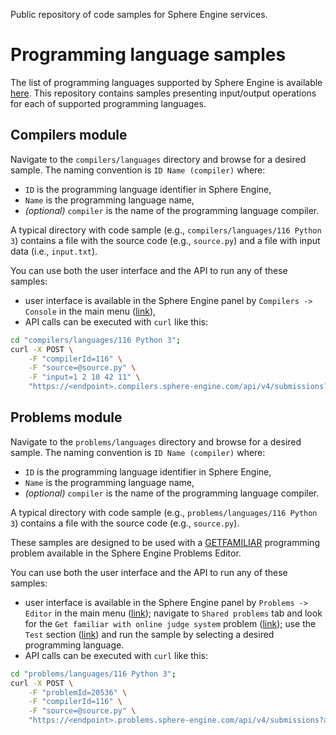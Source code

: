 Public repository of code samples for Sphere Engine services.


# Programming language samples

The list of programming languages supported by Sphere Engine is available
[here](https://sphere-engine.com/supported-languages). This repository contains samples presenting input/output
operations for each of supported programming languages.


## Compilers module

Navigate to the `compilers/languages` directory and browse for a desired sample. The naming convention is
`ID Name (compiler)` where:

- `ID` is the programming language identifier in Sphere Engine,
- `Name` is the programming language name,
- *(optional)* `compiler` is the name of the programming language compiler.

A typical directory with code sample (e.g., `compilers/languages/116 Python 3`) contains a file with the source code
(e.g., `source.py`) and a file with input data (i.e., `input.txt`).

You can use both the user interface and the API to run any of these samples:

- user interface is available in the Sphere Engine panel by `Compilers -> Console` in the main menu
  ([link](https://sphere-engine.com/services/compilers/console#/)),
- API calls can be executed with `curl` like this:

```bash
cd "compilers/languages/116 Python 3";
curl -X POST \
    -F "compilerId=116" \
    -F "source=@source.py" \
    -F "input=1 2 10 42 11" \
    "https://<endpoint>.compilers.sphere-engine.com/api/v4/submissions?access_token=<access_token>"
```


## Problems module

Navigate to the `problems/languages` directory and browse for a desired sample. The naming convention is
`ID Name (compiler)` where:

- `ID` is the programming language identifier in Sphere Engine,
- `Name` is the programming language name,
- *(optional)* `compiler` is the name of the programming language compiler.

A typical directory with code sample (e.g., `problems/languages/116 Python 3`) contains a file with the source code
(e.g., `source.py`).

These samples are designed to be used with a
[GETFAMILIAR](https://sphere-engine.com/services/problems/editor#/problem/GETFAMILIAR) programming problem
available in the Sphere Engine Problems Editor.

You can use both the user interface and the API to run any of these samples:

- user interface is available in the Sphere Engine panel by `Problems -> Editor` in the main menu
  ([link](https://sphere-engine.com/services/problems/editor#/problems)); navigate to `Shared problems` tab and look for
  the `Get familiar with online judge system` problem
  ([link](https://sphere-engine.com/services/problems/editor#/problem/GETFAMILIAR)); use the `Test` section
  ([link](https://sphere-engine.com/services/problems/editor#/problem/GETFAMILIAR/test)) and run the
  sample by selecting a desired programming language.
- API calls can be executed with `curl` like this:

```bash
cd "problems/languages/116 Python 3";
curl -X POST \
    -F "problemId=20536" \
    -F "compilerId=116" \
    -F "source=@source.py" \
    "https://<endpoint>.problems.sphere-engine.com/api/v4/submissions?access_token=<access_token>"
```
